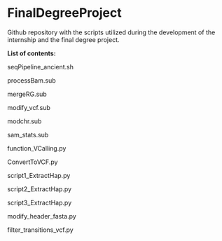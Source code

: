 # FinalDegreeProject
Github repository with the scripts utilized during the development of the internship and the final degree project.

**List of contents:**

seqPipeline_ancient.sh

processBam.sub

mergeRG.sub

modify_vcf.sub

modchr.sub

sam_stats.sub

function_VCalling.py

ConvertToVCF.py

script1_ExtractHap.py

script2_ExtractHap.py

script3_ExtractHap.py

modify_header_fasta.py

filter_transitions_vcf.py
